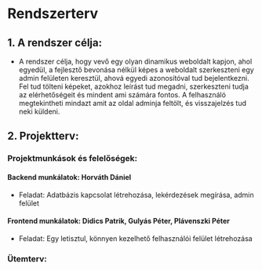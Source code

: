 # Rendszerterv
## 1. A rendszer célja:
- A rendszer célja, hogy vevő egy olyan dinamikus weboldalt kapjon, ahol egyedül, a fejlesztő bevonása nélkül képes a weboldalt szerkeszteni egy admin felületen keresztül, ahová egyedi azonosítóval tud bejelentkezni. Fel tud tölteni képeket, azokhoz leírást tud megadni, szerkeszteni tudja az elérhetőségeit és mindent ami számára fontos. A felhasználó megtekintheti mindazt amit az oldal adminja feltölt, és visszajelzés tud neki küldeni.
## 2. Projektterv:
### Projektmunkások és felelőségek:
#### Backend munkálatok: Horváth Dániel
 - Feladat: Adatbázis kapcsolat létrehozása, lekérdezések megírása, admin felület
#### Frontend munkálatok: Didics Patrik, Gulyás Péter, Plávenszki Péter
- Feladat: Egy letisztul, könnyen kezelhető felhasználói felület létrehozása
### Ütemterv:

